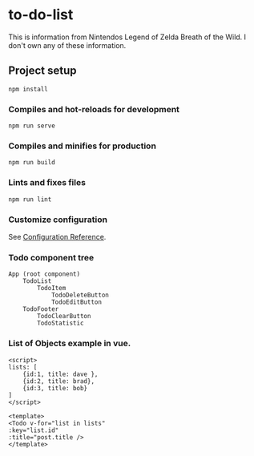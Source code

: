 # to-do-list

This is information from Nintendos Legend of Zelda Breath of the Wild. I don't own any of these information.

## Project setup

```
npm install
```

### Compiles and hot-reloads for development

```
npm run serve
```

### Compiles and minifies for production

```
npm run build
```

### Lints and fixes files

```
npm run lint
```

### Customize configuration

See [Configuration Reference](https://cli.vuejs.org/config/).

### Todo component tree

```
App (root component)
    TodoList
        TodoItem
            TodoDeleteButton
            TodoEditButton
    TodoFooter
        TodoClearButton
        TodoStatistic
```

### List of Objects example in vue.

```
<script>
lists: [
    {id:1, title: dave },
    {id:2, title: brad},
    {id:3, title: bob}
]
</script>

<template>
<Todo v-for="list in lists"
:key="list.id"
:title="post.title />
</template>
```
